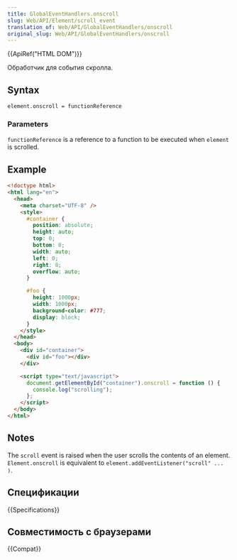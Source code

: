 ```yaml
---
title: GlobalEventHandlers.onscroll
slug: Web/API/Element/scroll_event
translation_of: Web/API/GlobalEventHandlers/onscroll
original_slug: Web/API/GlobalEventHandlers/onscroll
---
```


{{ApiRef("HTML DOM")}}

Обработчик для события скролла.

## Syntax

```
element.onscroll = functionReference
```

### Parameters

`functionReference` is a reference to a function to be executed when `element` is scrolled.

## Example

```html
<!doctype html>
<html lang="en">
  <head>
    <meta charset="UTF-8" />
    <style>
      #container {
        position: absolute;
        height: auto;
        top: 0;
        bottom: 0;
        width: auto;
        left: 0;
        right: 0;
        overflow: auto;
      }

      #foo {
        height: 1000px;
        width: 1000px;
        background-color: #777;
        display: block;
      }
    </style>
  </head>
  <body>
    <div id="container">
      <div id="foo"></div>
    </div>

    <script type="text/javascript">
      document.getElementById("container").onscroll = function () {
        console.log("scrolling");
      };
    </script>
  </body>
</html>
```

## Notes

The `scroll` event is raised when the user scrolls the contents of an element. `Element.onscroll` is equivalent to `element.addEventListener("scroll" ... )`.

## Спецификации

{{Specifications}}

## Совместимость с браузерами

{{Compat}}
